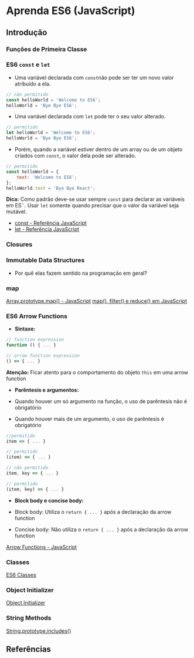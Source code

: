 # Aprenda ES6 (JavaScript)

## Introdução

### Funções de Primeira Classe

### ES6 `const` e `let`

- Uma variável declarada com `const`não pode ser ter um novo valor atribuído a ela.

```js
// não permitido
const helloWorld = 'Welcome to ES6';
helloWorld = 'Bye Bye ES6';
```

- Uma variável declarada com `let` pode ter o seu valor alterado.

```js
// permitido
let helloWorld = 'Welcome to ES6';
helloWorld = 'Bye Bye ES6';
```

- Porém, quando a variável estiver dentro de um array ou de um objeto criados com `const`, o valor dela pode ser alterado.

```js
// permitido
const helloWorld = {
    text: 'Welcome to ES6';
};
helloWorld.text = 'Bye Bye React';
```

**Dica:** Como padrão deve-se usar sempre `const` para declarar as variáveis em ES¨. Usar `let` somente quando precisar que o valor da variável seja mutável.

- [const - Referência JavaScript](https://developer.mozilla.org/pt-BR/docs/Web/JavaScript/Reference/Statements/const)
- [let - Referência JavaScript](https://developer.mozilla.org/pt-BR/docs/Web/JavaScript/Reference/Statements/let)

### Closures

### Immutable Data Structures

- Por quê elas fazem sentido na programação em geral?

### map

[Array.prototype.map() - JavaScript](https://developer.mozilla.org/pt-BR/docs/Web/JavaScript/Reference/Global_Objects/Array/map)
[map(), filter() e reduce() em JavaScript](http://desenvolvimentoparaweb.com/javascript/map-filter-reduce-javascript/)

### ES6 Arrow Functions

- **Sintaxe:**

```js
// function expression
function () { ... }

// arrow function expression
() => { ... }
```

**Atenção:** Ficar atento para o comportamento do objeto `this` em uma arrow function

- **Parêntesis e argumentos:**

- Quando houver um só argumento na função, o uso de parêntesis não é obrigatório
- Quando houver mais de um argumento, o uso de parêntesis é obrigatório

```js
//permitido
item => { ... }

// permitido
(item) => { ... }

// não permitido
item, key => { ... }

// permitido
(item, key) => { ... }
```

- **Block body e concise body:**

- Block body: Utiliza o `return { ... }` após a declaração da arrow function
- Concise body: Não utiliza o `return { ... }` após a declaração da arrow function

[Arrow Functions - JavaScript](https://developer.mozilla.org/en-US/docs/Web/JavaScript/Reference/Functions/Arrow_functions)

### Classes

[ES6 Classes](https://developer.mozilla.org/en-US/docs/Web/JavaScript/Reference/Classes)

### Object Initializer

[Object Initializer](https://developer.mozilla.org/en-US/docs/Web/JavaScript/Reference/Operators/Object_initializer)

### String Methods

[String.prototype.includes()](https://developer.mozilla.org/pt-BR/docs/Web/JavaScript/Reference/Global_Objects/String/includes)

## Referências